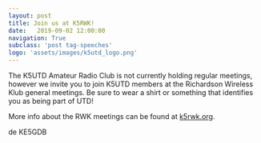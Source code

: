 ```yaml
---
layout: post
title: Join us at K5RWK!
date:   2019-09-02 12:00:00
navigation: True
subclass: 'post tag-speeches'
logo: 'assets/images/k5utd_logo.png'
---
```

The K5UTD Amateur Radio Club is not currently holding regular meetings, however we invite you to join K5UTD members at the Richardson Wireless Klub general meetings. Be sure to wear a shirt or something that identifies you as being part of UTD! 

More info about the RWK meetings can be found at [k5rwk.org](http://www.k5rwk.org/).

de KE5GDB
